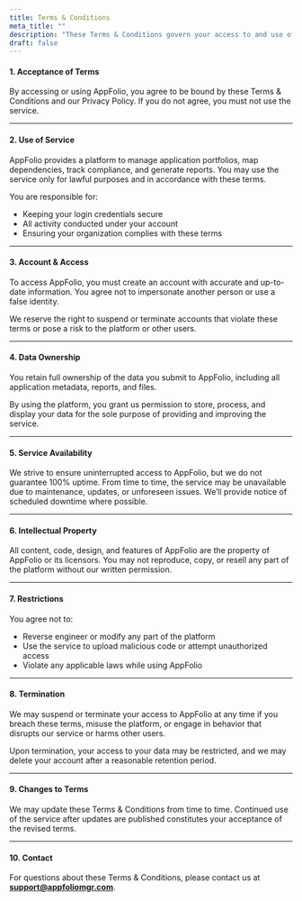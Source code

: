 ```yaml
---
title: Terms & Conditions
meta_title: ""
description: "These Terms & Conditions govern your access to and use of AppFolio. Please read them carefully before using our services."
draft: false
---
```


#### 1. Acceptance of Terms

By accessing or using AppFolio, you agree to be bound by these Terms & Conditions and our Privacy Policy. If you do not agree, you must not use the service.

---

#### 2. Use of Service

AppFolio provides a platform to manage application portfolios, map dependencies, track compliance, and generate reports. You may use the service only for lawful purposes and in accordance with these terms.

You are responsible for:

- Keeping your login credentials secure
- All activity conducted under your account
- Ensuring your organization complies with these terms

---

#### 3. Account & Access

To access AppFolio, you must create an account with accurate and up-to-date information. You agree not to impersonate another person or use a false identity.

We reserve the right to suspend or terminate accounts that violate these terms or pose a risk to the platform or other users.

---

#### 4. Data Ownership

You retain full ownership of the data you submit to AppFolio, including all application metadata, reports, and files.

By using the platform, you grant us permission to store, process, and display your data for the sole purpose of providing and improving the service.

---

#### 5. Service Availability

We strive to ensure uninterrupted access to AppFolio, but we do not guarantee 100% uptime. From time to time, the service may be unavailable due to maintenance, updates, or unforeseen issues. We’ll provide notice of scheduled downtime where possible.

---

#### 6. Intellectual Property

All content, code, design, and features of AppFolio are the property of AppFolio or its licensors. You may not reproduce, copy, or resell any part of the platform without our written permission.

---

#### 7. Restrictions

You agree not to:

- Reverse engineer or modify any part of the platform
- Use the service to upload malicious code or attempt unauthorized access
- Violate any applicable laws while using AppFolio

---

#### 8. Termination

We may suspend or terminate your access to AppFolio at any time if you breach these terms, misuse the platform, or engage in behavior that disrupts our service or harms other users.

Upon termination, your access to your data may be restricted, and we may delete your account after a reasonable retention period.

---

#### 9. Changes to Terms

We may update these Terms & Conditions from time to time. Continued use of the service after updates are published constitutes your acceptance of the revised terms.

---

#### 10. Contact

For questions about these Terms & Conditions, please contact us at **support@appfoliomgr.com**.
